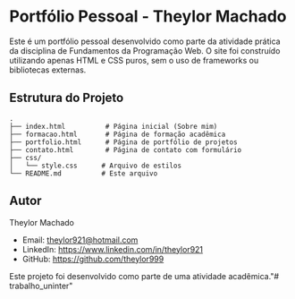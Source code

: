 # Portfólio Pessoal - Theylor Machado

Este é um portfólio pessoal desenvolvido como parte da atividade prática da disciplina de Fundamentos da Programação Web. O site foi construído utilizando apenas HTML e CSS puros, sem o uso de frameworks ou bibliotecas externas.

## Estrutura do Projeto

```
.
├── index.html          # Página inicial (Sobre mim)
├── formacao.html       # Página de formação acadêmica
├── portfolio.html      # Página de portfólio de projetos
├── contato.html        # Página de contato com formulário
├── css/
│   └── style.css      # Arquivo de estilos
└── README.md          # Este arquivo
```

## Autor

Theylor Machado
- Email: theylor921@hotmail.com
- LinkedIn: https://www.linkedin.com/in/theylor921
- GitHub: https://github.com/theylor999

Este projeto foi desenvolvido como parte de uma atividade acadêmica."# trabalho_uninter" 
